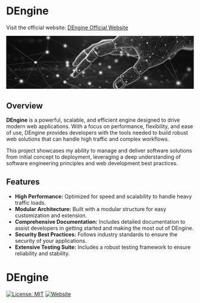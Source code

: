 # DEngine

Visit the official website: [DEngine Official Website](http://dengine.eu/)

![DEngine Banner](https://raw.githubusercontent.com/MoHelmys/DEngine/main/assets/img/bread-crumb.png) <!-- Replace with an actual banner image if available -->

## Overview

**DEngine** is a powerful, scalable, and efficient engine designed to drive modern web applications. With a focus on performance, flexibility, and ease of use, DEngine provides developers with the tools needed to build robust web solutions that can handle high traffic and complex workflows.

This project showcases my ability to manage and deliver software solutions from initial concept to deployment, leveraging a deep understanding of software engineering principles and web development best practices.

## Features

- **High Performance:** Optimized for speed and scalability to handle heavy traffic loads.
- **Modular Architecture:** Built with a modular structure for easy customization and extension.
- **Comprehensive Documentation:** Includes detailed documentation to assist developers in getting started and making the most out of DEngine.
- **Security Best Practices:** Follows industry standards to ensure the security of your applications.
- **Extensive Testing Suite:** Includes a robust testing framework to ensure reliability and stability.

# DEngine

[![License: MIT](https://img.shields.io/badge/License-MIT-blue.svg)](https://opensource.org/licenses/MIT)
[![Website](https://img.shields.io/badge/Website-DEngine-1abc9c.svg)](http://dengine.eu/)

